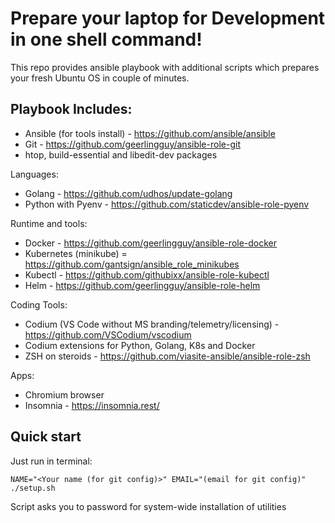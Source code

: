 # Prepare your laptop for Development in one shell command!

This repo provides ansible playbook with additional scripts which prepares your fresh Ubuntu OS in couple of minutes.
## Playbook Includes:
- Ansible (for tools install) - https://github.com/ansible/ansible
- Git - https://github.com/geerlingguy/ansible-role-git
- htop, build-essential and libedit-dev packages

Languages:
- Golang - https://github.com/udhos/update-golang
- Python with Pyenv - https://github.com/staticdev/ansible-role-pyenv


Runtime and tools:
- Docker - https://github.com/geerlingguy/ansible-role-docker
- Kubernetes (minikube) = https://github.com/gantsign/ansible_role_minikubes
- Kubectl - https://github.com/githubixx/ansible-role-kubectl
- Helm - https://github.com/geerlingguy/ansible-role-helm


Coding Tools:
- Codium (VS Code without MS branding/telemetry/licensing) - https://github.com/VSCodium/vscodium
- Codium extensions for Python, Golang, K8s and Docker
- ZSH on steroids - https://github.com/viasite-ansible/ansible-role-zsh

Apps:
- Chromium browser
- Insomnia - https://insomnia.rest/
## Quick start
Just run in terminal:
```
NAME="<Your name (for git config)>" EMAIL="(email for git config)" ./setup.sh
```
Script asks you to password for system-wide installation of utilities

